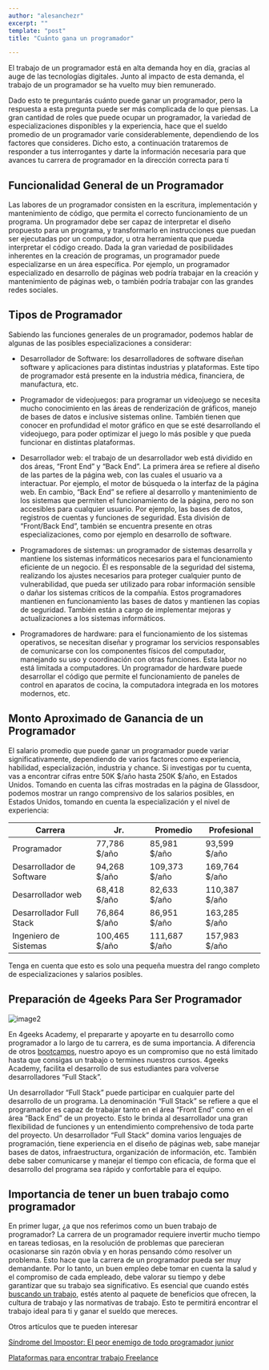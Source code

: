 ```yaml
---
author: "alesanchezr"
excerpt: ""
template: "post" 
title: "Cuánto gana un programador"

---
```

El trabajo de un programador está en alta demanda hoy en día, gracias al auge de las tecnologías digitales. Junto al impacto de esta demanda, el trabajo de un programador se ha vuelto muy bien remunerado. 

Dado esto te preguntarás cuánto puede ganar un programador, pero la respuesta a esta pregunta puede ser más complicada de lo que piensas. La gran cantidad de roles que puede ocupar un programador, la variedad de especializaciones disponibles y la experiencia, hace que el sueldo promedio de un programador varíe considerablemente, dependiendo de los factores que consideres. Dicho esto, a continuación trataremos de responder a tus interrogantes y darte la información necesaria para que avances tu carrera de programador en la dirección correcta para tí

## Funcionalidad General de un Programador

Las labores de un programador consisten en la escritura, implementación y mantenimiento de código, que permita el correcto funcionamiento de un programa. Un programador debe ser capaz de interpretar el diseño propuesto para un programa, y transformarlo en instrucciones que puedan ser ejecutadas por un computador, u otra herramienta que pueda interpretar el código creado. Dada la gran variedad de posibilidades inherentes en la creación de programas, un programador puede especializarse en un área específica. Por ejemplo, un programador especializado en desarrollo de páginas web podría trabajar en la creación y mantenimiento de páginas web, o también podría trabajar con las grandes redes sociales. 

## Tipos de Programador

Sabiendo las funciones generales de un programador, podemos hablar de algunas de las posibles especializaciones a considerar:

- Desarrollador de Software: los desarrolladores de software diseñan software y aplicaciones para distintas industrias y plataformas. Este tipo de programador está presente en la industria médica, financiera, de manufactura, etc. 

- Programador de videojuegos: para programar un videojuego se necesita mucho conocimiento en las áreas de renderización de gráficos, manejo de bases de datos e inclusive sistemas online. También tienen que conocer en profundidad el motor gráfico en que se esté desarrollando el videojuego, para poder optimizar el juego lo más posible y que pueda funcionar en distintas plataformas.

- Desarrollador web: el trabajo de un desarrollador web está dividido en dos áreas, “Front End” y “Back End”. La primera área se refiere al diseño de las partes de la página web, con las cuales el usuario va a interactuar. Por ejemplo, el motor de búsqueda o la interfaz de la página web. En cambio, “Back End” se refiere al desarrollo y mantenimiento de los sistemas que permiten el funcionamiento de la página, pero no son accesibles para cualquier usuario. Por ejemplo, las bases de datos, registros de cuentas y funciones de seguridad. Esta división de “Front/Back End”, también se encuentra presente en otras especializaciones, como por ejemplo en desarrollo de software. 

- Programadores de sistemas: un programador de sistemas desarrolla y mantiene los sistemas informáticos necesarios para el funcionamiento eficiente de un negocio. Él es responsable de la seguridad del sistema, realizando los ajustes necesarios para proteger cualquier punto de vulnerabilidad, que pueda ser utilizado para robar información sensible o dañar los sistemas críticos de la compañía. Estos programadores mantienen en funcionamiento las bases de datos y mantienen las copias de seguridad. También están a cargo de implementar mejoras y actualizaciones a los sistemas informáticos.

- Programadores de hardware: para el funcionamiento de los sistemas operativos, se necesitan diseñar y programar los servicios responsables de comunicarse con los componentes físicos del computador, manejando su uso y coordinación con otras funciones. Esta labor no está limitada a computadores. Un programador de hardware puede desarrollar el código que permite el funcionamiento de paneles de control en aparatos de cocina, la computadora integrada en los motores modernos, etc.

## Monto Aproximado de Ganancia de un Programador

El salario promedio que puede ganar un programador puede variar significativamente, dependiendo de varios factores como experiencia, habilidad, especialización, industria y chance. Si investigas por tu cuenta, vas a encontrar cifras entre 50K $/año hasta 250K $/año, en Estados Unidos. Tomando en cuenta las cifras mostradas en la página de Glassdoor, podemos mostrar un rango comprensivo de los salarios posibles, en Estados Unidos, tomando en cuenta la especialización y el nivel de experiencia:

| Carrera | Jr. | Promedio | Profesional |
| ------ | ------ | ------ | ------ |
| Programador | 77,786 $/año | 85,981 $/año | 93,599 $/año |
| Desarrollador de Software | 94,268 $/año | 109,373 $/año | 169,764 $/año |
| Desarrollador web | 68,418 $/año | 82,633 $/año | 110,387 $/año |
| Desarrollador Full Stack | 76,864 $/año | 86,951 $/año | 163,285 $/año |
| Ingeniero de Sistemas | 100,465 $/año | 111,687 $/año | 157,983 $/año |

Tenga en cuenta que esto es solo una pequeña muestra del rango completo de especializaciones y salarios posibles.

## Preparación de 4geeks Para Ser Programador

![image2](https://4geeksacademy.com/static/e87935aadbb3844e3734315214b5f032/f6992/madrid-3.png)

En 4geeks Academy, el prepararte y apoyarte en tu desarrollo como programador a lo largo de tu carrera, es de suma importancia. A diferencia de otros [bootcamps](https://4geeksacademy.com/us/geeks-vs-others), nuestro apoyo es un compromiso que no está limitado hasta que consigas un trabajo o termines nuestros cursos. 4geeks Academy, facilita el desarrollo de sus estudiantes para volverse desarrolladores “Full Stack”.

Un desarrollador “Full Stack” puede participar en cualquier parte del desarrollo de un programa. La denominación “Full Stack” se refiere a que el programador es capaz de trabajar tanto en el área “Front End” como en el área “Back End” de un proyecto. Esto le brinda al desarrollador una gran flexibilidad de funciones y un entendimiento comprehensivo de toda parte del proyecto. Un desarrollador “Full Stack” domina varios lenguajes de programación, tiene experiencia en el diseño de páginas web, sabe manejar bases de datos, infraestructura, organización de información, etc. También debe saber comunicarse y manejar el tiempo con eficacia, de forma que el desarrollo del programa sea rápido y confortable para el equipo.

##  Importancia de tener un buen trabajo como programador

En primer lugar, ¿a que nos referimos como un buen trabajo de programador? La carrera de un programador requiere invertir mucho tiempo en tareas tediosas, en la resolución de problemas que parecieran ocasionarse sin razón obvia y en horas pensando cómo resolver un problema. Esto hace que la carrera de un programador pueda ser muy demandante. Por lo tanto, un buen empleo debe tomar en cuenta la salud y el compromiso de cada empleado, debe valorar su tiempo y debe garantizar que su trabajo sea significativo. Es esencial que cuando estés [buscando un trabajo](https://4geeksacademy.notion.site/Job-search-006637b5e9384a6599bd96f7cb7c1f3a), estés atento al paquete de beneficios que ofrecen, la cultura de trabajo y las normativas de trabajo. Esto te permitirá encontrar el trabajo ideal para ti y ganar el sueldo que mereces.

Otros artículos que te pueden interesar

[Síndrome del Impostor: El peor enemigo de todo programador junior](https://4geeksacademy.com/es/desarrollo-profesional/sindrome-del-impostor)

[Plataformas para encontrar trabajo Freelance](https://4geeksacademy.com/es/desarrollo-profesional/freelance-espana)